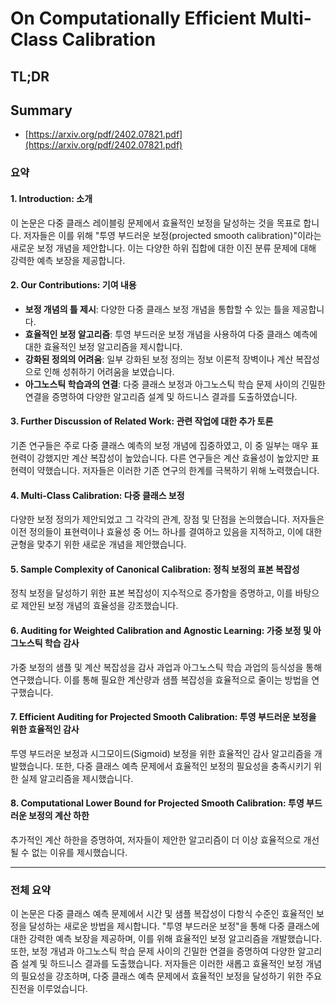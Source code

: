 # On Computationally Efficient Multi-Class Calibration
## TL;DR
## Summary
- [https://arxiv.org/pdf/2402.07821.pdf](https://arxiv.org/pdf/2402.07821.pdf)

### 요약

#### 1. Introduction: 소개
이 논문은 다중 클래스 레이블링 문제에서 효율적인 보정을 달성하는 것을 목표로 합니다. 저자들은 이를 위해 "투영 부드러운 보정(projected smooth calibration)"이라는 새로운 보정 개념을 제안합니다. 이는 다양한 하위 집합에 대한 이진 분류 문제에 대해 강력한 예측 보장을 제공합니다.

#### 2. Our Contributions: 기여 내용
- **보정 개념의 틀 제시**: 다양한 다중 클래스 보정 개념을 통합할 수 있는 틀을 제공합니다.
- **효율적인 보정 알고리즘**: 투영 부드러운 보정 개념을 사용하여 다중 클래스 예측에 대한 효율적인 보정 알고리즘을 제시합니다.
- **강화된 정의의 어려움**: 일부 강화된 보정 정의는 정보 이론적 장벽이나 계산 복잡성으로 인해 성취하기 어려움을 보였습니다.
- **아그노스틱 학습과의 연결**: 다중 클래스 보정과 아그노스틱 학습 문제 사이의 긴밀한 연결을 증명하여 다양한 알고리즘 설계 및 하드니스 결과를 도출하였습니다.

#### 3. Further Discussion of Related Work: 관련 작업에 대한 추가 토론
기존 연구들은 주로 다중 클래스 예측의 보정 개념에 집중하였고, 이 중 일부는 매우 표현력이 강했지만 계산 복잡성이 높았습니다. 다른 연구들은 계산 효율성이 높았지만 표현력이 약했습니다. 저자들은 이러한 기존 연구의 한계를 극복하기 위해 노력했습니다.

#### 4. Multi-Class Calibration: 다중 클래스 보정
다양한 보정 정의가 제안되었고 그 각각의 관계, 장점 및 단점을 논의했습니다. 저자들은 이전 정의들이 표현력이나 효율성 중 어느 하나를 결여하고 있음을 지적하고, 이에 대한 균형을 맞추기 위한 새로운 개념을 제안했습니다.

#### 5. Sample Complexity of Canonical Calibration: 정칙 보정의 표본 복잡성
정칙 보정을 달성하기 위한 표본 복잡성이 지수적으로 증가함을 증명하고, 이를 바탕으로 제안된 보정 개념의 효율성을 강조했습니다.

#### 6. Auditing for Weighted Calibration and Agnostic Learning: 가중 보정 및 아그노스틱 학습 감사
가중 보정의 샘플 및 계산 복잡성을 감사 과업과 아그노스틱 학습 과업의 등식성을 통해 연구했습니다. 이를 통해 필요한 계산량과 샘플 복잡성을 효율적으로 줄이는 방법을 연구했습니다.

#### 7. Efficient Auditing for Projected Smooth Calibration: 투영 부드러운 보정을 위한 효율적인 감사
투영 부드러운 보정과 시그모이드(Sigmoid) 보정을 위한 효율적인 감사 알고리즘을 개발했습니다. 또한, 다중 클래스 예측 문제에서 효율적인 보정의 필요성을 충족시키기 위한 실제 알고리즘을 제시했습니다.

#### 8. Computational Lower Bound for Projected Smooth Calibration: 투영 부드러운 보정의 계산 하한
추가적인 계산 하한을 증명하여, 저자들이 제안한 알고리즘이 더 이상 효율적으로 개선될 수 없는 이유를 제시했습니다.

---

### 전체 요약
이 논문은 다중 클래스 예측 문제에서 시간 및 샘플 복잡성이 다항식 수준인 효율적인 보정을 달성하는 새로운 방법을 제시합니다. "투영 부드러운 보정"을 통해 다중 클래스에 대한 강력한 예측 보장을 제공하며, 이를 위해 효율적인 보정 알고리즘을 개발했습니다. 또한, 보정 개념과 아그노스틱 학습 문제 사이의 긴밀한 연결을 증명하여 다양한 알고리즘 설계 및 하드니스 결과를 도출했습니다. 저자들은 이러한 새롭고 효율적인 보정 개념의 필요성을 강조하며, 다중 클래스 예측 문제에서 효율적인 보정을 달성하기 위한 주요 진전을 이루었습니다.